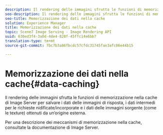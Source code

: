```yaml
---
description: Il rendering delle immagini sfrutta le funzioni di memorizzazione nella cache di Image Server per salvare i dati delle immagini di risposta, i dati intermedi per le richieste nidificate/incorporate e i dati delle immagini sorgente (come le texture) ottenuti da un’origine esterna.
seo-description: Il rendering delle immagini sfrutta le funzioni di memorizzazione nella cache di Image Server per salvare i dati delle immagini di risposta, i dati intermedi per le richieste nidificate/incorporate e i dati delle immagini sorgente (come le texture) ottenuti da un’origine esterna.
seo-title: Memorizzazione dei dati nella cache
solution: Experience Manager
title: Memorizzazione dei dati nella cache
topic: Scene7 Image Serving - Image Rendering API
uuid: 630ed3f4-3a0d-4de4-828f-45ffc14e6bb7
translation-type: tm+mt
source-git-commit: 7bc7b3a86fbcdc57cfdc31745fae3afc06e44b15

---
```



# Memorizzazione dei dati nella cache{#data-caching}

Il rendering delle immagini sfrutta le funzioni di memorizzazione nella cache di Image Server per salvare i dati delle immagini di risposta, i dati intermedi per le richieste nidificate/incorporate e i dati delle immagini sorgente (come le texture) ottenuti da un’origine esterna.

Per una descrizione dei meccanismi di memorizzazione nella cache, consultate la documentazione di Image Server.
